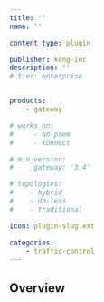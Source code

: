 ```yaml
---
title: ''
name: ''

content_type: plugin

publisher: kong-inc
description: ''
# tier: enterprise


products:
    - gateway

# works_on:
#     - on-prem
#     - konnect

# min_version:
#     gateway: '3.4'

# topologies:
#    - hybrid
#    - db-less
#    - traditional

icon: plugin-slug.ext

categories:
    - traffic-control
---
```


## Overview